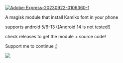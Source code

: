 <a href="https://ibb.co/ZYcW9Sm"><img src="https://i.ibb.co/D8w5dYp/Adobe-Express-20230922-0106360-1.png" alt="Adobe-Express-20230922-0106360-1" border="0"></a>



A magisk module that install Kamiko font in your phone

supports android 5/6-13 ((Android 14 is not tested!)

check releases to get the module + source code!

Support me to continue ;)

<a href="https://www.buymeacoffee.com/ZG089"><img src="https://img.buymeacoffee.com/button-api/?text=Buy me a coffee&emoji=&slug=ZG089&button_colour=000000&font_colour=ffffff&font_family=Inter&outline_colour=ffffff&coffee_colour=FFDD00" /></a>
